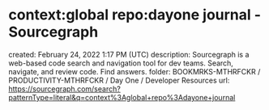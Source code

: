 # context:global repo:dayone journal - Sourcegraph

created: February 24, 2022 1:17 PM (UTC)
description: Sourcegraph is a web-based code search and navigation tool for dev teams. Search, navigate, and review code. Find answers.
folder: BOOKMRKS-MTHRFCKR / PRODUCTIVITY-MTHRFCKR / Day One / Developer Resources
url: https://sourcegraph.com/search?patternType=literal&q=context%3Aglobal+repo%3Adayone+journal
